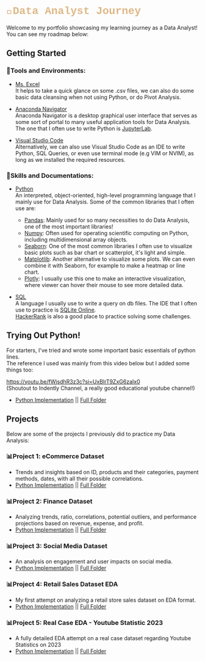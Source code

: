 <h1 style="font-family:'Courier New'; color:burlywood;">🧭Data Analyst Journey</h1>
Welcome to my portfolio showcasing my learning journey as a Data Analyst! <br>
You can see my roadmap below:

## Getting Started
### 🔧Tools and Environments:
- [Ms. Excel](https://support.microsoft.com/en-us/office/formulas-and-functions-294d9486-b332-48ed-b489-abe7d0f9eda9)  
It helps to take a quick glance on some .csv files, we can also do some basic data cleansing when not using Python, or do Pivot Analysis.

- [Anaconda Navigator](https://docs.anaconda.com/navigator/)  
Anaconda Navigator is a desktop graphical user interface that serves as some sort of portal to many useful application tools for Data Analysis.
The one that I often use to write Python is [JupyterLab](https://jupyterlab.readthedocs.io/en/latest/).

- [Visual Studio Code](https://code.visualstudio.com/docs)  
Alternatively, we can also use Visual Studio Code as an IDE to write Python, SQL Queries, or even use terminal mode (e.g VIM or NVIM), 
as long as we installed the required resources. 

### 🔭Skills and Documentations:
- [Python](https://www.python.org/)  
An interpreted, object-oriented, high-level programming language that I mainly use for Data Analysis.  Some of the common libraries that I often use are:  
	- [Pandas](https://pandas.pydata.org/docs/): Mainly used for so many necessities to do Data Analysis, one of the most important libraries!  
	- [Numpy](https://numpy.org/doc/stable/): Often used for operating scientific computing on Python, including multidimensional array objects.  
	- [Seaborn](https://seaborn.pydata.org/): One of the most common libraries I often use to visualize basic plots such as bar chart or scatterplot, it's light and simple.  
	- [Matplotlib](https://matplotlib.org/): Another alternative to visualize some plots. We can even combine it with Seaborn, for example to make a heatmap or line chart.  
	- [Plotly](https://plotly.com/python/): I usually use this one to make an interactive visualization, where viewer can hover their mouse to see more detailed data.  

- [SQL](https://www.w3schools.com/sql/sql_quickref.asp)  
A language I usually use to write a query on db files. The IDE that I often use to practice is [SQLite Online](https://sqliteonline.com/).  
[HackerRank](https://www.hackerrank.com/domains/sql) is also a good place to practice solving some challenges.

## Trying Out Python!
For starters, I've tried and wrote some important basic essentials of python lines.  
The reference I used was mainly from this video below but I added some things too:

https://youtu.be/fWjsdhR3z3c?si=UxBlrT9ZxG6zaIx0  
(Shoutout to Indently Channel, a really good educational youtube channel!)

- [Python Implementation](Projects/BasicEssentials/Python/TestingGround.ipynb) || [Full Folder](Projects/BasicEssentials)

## Projects
Below are some of the projects I previously did to practice my Data Analysis:
### 📊Project 1: eCommerce Dataset
- Trends and insights based on ID, products and their categories, payment methods, dates, with all their possible correlations.
- [Python Implementation](Projects/eCommerce/Python/ecommerce_analysis.ipynb) || [Full Folder](Projects/eCommerce)

### 📊Project 2: Finance Dataset
- Analyzing trends, ratio, correlations, potential outliers, and performance projections based on revenue, expense, and profit.
- [Python Implementation](Projects/Finance/Python/financial_data_analysis.ipynb) || [Full Folder](Projects/Finance)

### 📊Project 3: Social Media Dataset
- An analysis on engagement and user impacts on social media.
- [Python Implementation](Projects/SocialMedia/Python/socmed_analysis.ipynb) || [Full Folder](Projects/SocialMedia)

### 📊Project 4: Retail Sales Dataset EDA
- My first attempt on analyzing a retail store sales dataset on EDA format.
- [Python Implementation](Projects/RetailSalesEDA/Python/retail_sales_EDA.ipynb) || [Full Folder](Projects/RetailSalesEDA)

### 📊Project 5: Real Case EDA - Youtube Statistic 2023
- A fully detailed EDA attempt on a real case dataset regarding Youtube Statistics on 2023
- [Python Implementation](Projects/YoutubeStatistic2023/Python/YoutubeStats2023.ipynb) || [Full Folder](Projects/YoutubeStatistic2023)